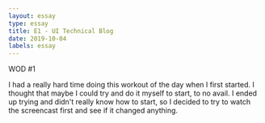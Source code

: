 ```yaml
---
layout: essay
type: essay
title: E1 - UI Technical Blog 
date: 2019-10-04
labels: essay
---
```


WOD #1

I had a really hard time doing this workout of the day when I first started. I thought that maybe I could try and do it myself to start, to no avail. I ended up trying and didn't really know how to start, so I decided to try to watch the screencast first and see if it changed anything. 
